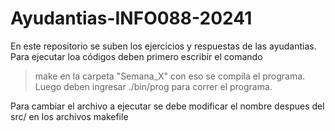 # Ayudantias-INFO088-20241
En este repositorio se suben los ejercicios y respuestas de las ayudantias.
Para ejecutar loa códigos deben primero escribir el comando
> make
>en la carpeta "Semana_X" con eso se compila el programa. Luego deben ingresar
> ./bin/prog
>para correr el programa.

Para cambiar el archivo a ejecutar se debe modificar el nombre despues del src/ en los archivos makefile